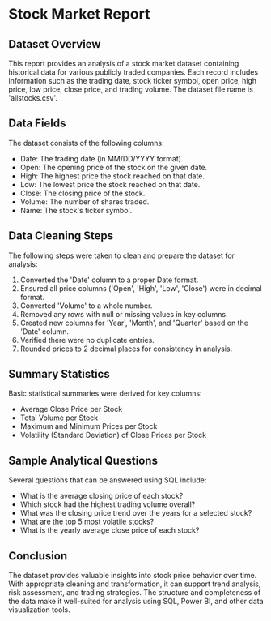 # Stock Market Report

## Dataset Overview

This report provides an analysis of a stock market dataset containing historical data for various publicly traded companies. Each record includes information such as the trading date, stock ticker symbol, open price, high price, low price, close price, and trading volume.
The dataset file name is 'allstocks.csv'.

## Data Fields

The dataset consists of the following columns:

- Date: The trading date (in MM/DD/YYYY format).
- Open: The opening price of the stock on the given date.
- High: The highest price the stock reached on that date.
- Low: The lowest price the stock reached on that date.
- Close: The closing price of the stock.
- Volume: The number of shares traded.
- Name: The stock's ticker symbol.
  
## Data Cleaning Steps

The following steps were taken to clean and prepare the dataset for analysis:

1. Converted the 'Date' column to a proper Date format.
2. Ensured all price columns ('Open', 'High', 'Low', 'Close') were in decimal format.
3. Converted 'Volume' to a whole number.
4. Removed any rows with null or missing values in key columns.
5. Created new columns for 'Year', 'Month', and 'Quarter' based on the 'Date' column.
6. Verified there were no duplicate entries.
7. Rounded prices to 2 decimal places for consistency in analysis.

## Summary Statistics

Basic statistical summaries were derived for key columns:

- Average Close Price per Stock
- Total Volume per Stock
- Maximum and Minimum Prices per Stock
- Volatility (Standard Deviation) of Close Prices per Stock

## Sample Analytical Questions

Several questions that can be answered using SQL include:

- What is the average closing price of each stock?
- Which stock had the highest trading volume overall?
- What was the closing price trend over the years for a selected stock?
- What are the top 5 most volatile stocks?
- What is the yearly average close price of each stock?

## Conclusion

The dataset provides valuable insights into stock price behavior over time. With appropriate cleaning and transformation, it can support trend analysis, risk assessment, and trading strategies. The structure and completeness of the data make it well-suited for analysis using SQL, Power BI, and other data visualization tools.

